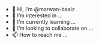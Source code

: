 - 👋 Hi, I’m @marwan-baaiz
- 👀 I’m interested in ...
- 🌱 I’m currently learning ...
- 💞️ I’m looking to collaborate on ...
- 📫 How to reach me ...

<!---
marwan-baaiz/marwan-baaiz is a ✨ special ✨ repository because its `README.md` (this file) appears on your GitHub profile.
You can click the Preview link to take a look at your changes.
--->
